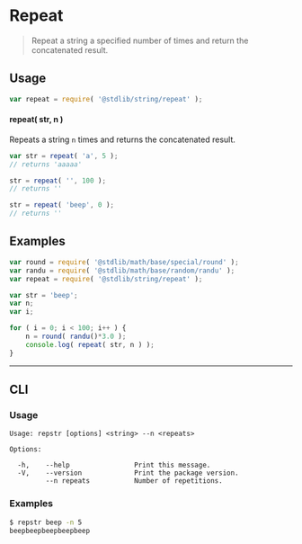 # Repeat

> Repeat a string a specified number of times and return the concatenated result.

<section class="usage">

## Usage

```javascript
var repeat = require( '@stdlib/string/repeat' );
```

#### repeat( str, n )

Repeats a string `n` times and returns the concatenated result.

```javascript
var str = repeat( 'a', 5 );
// returns 'aaaaa'

str = repeat( '', 100 );
// returns ''

str = repeat( 'beep', 0 );
// returns ''
```

</section>

<!-- /.usage -->

<section class="examples">

## Examples

```javascript
var round = require( '@stdlib/math/base/special/round' );
var randu = require( '@stdlib/math/base/random/randu' );
var repeat = require( '@stdlib/string/repeat' );

var str = 'beep';
var n;
var i;

for ( i = 0; i < 100; i++ ) {
    n = round( randu()*3.0 );
    console.log( repeat( str, n ) );
}
```

</section>

<!-- /.examples -->

* * *

<section class="cli">

## CLI

<section class="usage">

### Usage

```text
Usage: repstr [options] <string> --n <repeats>

Options:

  -h,    --help                Print this message.
  -V,    --version             Print the package version.
         --n repeats           Number of repetitions.
```

</section>

<!-- /.usage -->

<section class="examples">

### Examples

```bash
$ repstr beep -n 5
beepbeepbeepbeepbeep
```

</section>

<!-- /.examples -->

</section>

<!-- /.cli -->

<section class="links">

</section>

<!-- /.links -->
